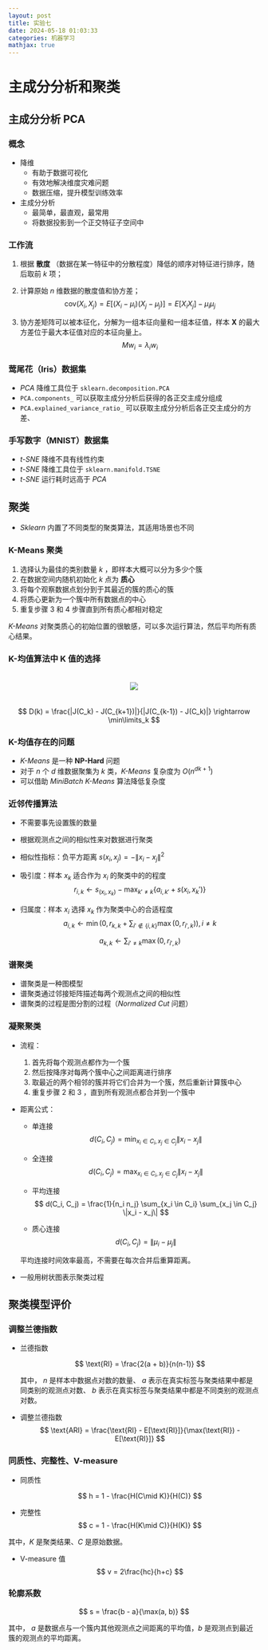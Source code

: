 ```yaml
---
layout: post
title: 实验七
date: 2024-05-18 01:03:33
categories: 机器学习
mathjax: true
---
```


# 主成分分析和聚类

## 主成分分析 PCA

### 概念

- 降维
  - 有助于数据可视化
  - 有效地解决维度灾难问题
  - 数据压缩，提升模型训练效率
- 主成分分析
  - 最简单，最直观，最常用
  - 将数据投影到一个正交特征子空间中

### 工作流

1. 根据 **散度** （数据在某一特征中的分散程度）降低的顺序对特征进行排序，随后取前 $k$ 项；

2. 计算原始 $n$ 维数据的散度值和协方差；
   $$
   \text{cov}(X_i, X_j) = E[(X_i - \mu_i) (X_j - \mu_j)] = E[X_i X_j] - \mu_i \mu_j
   $$

3. 协方差矩阵可以被本征化，分解为一组本征向量和一组本征值，样本 $\mathbf{X}$ 的最大方差位于最大本征值对应的本征向量上。
   $$
   M w_i = \lambda_i w_i
   $$

[^1]: 数据在某一特征中的分散程度

### 莺尾花（Iris）数据集

- *PCA* 降维工具位于 `sklearn.decomposition.PCA`
- `PCA.components_` 可以获取主成分分析后获得的各正交主成分组成
- `PCA.explained_variance_ratio_` 可以获取主成分分析后各正交主成分的方差、

### 手写数字（MNIST）数据集

- *t-SNE* 降维不具有线性约束
- *t-SNE* 降维工具位于 `sklearn.manifold.TSNE`
- *t-SNE* 运行耗时远高于 *PCA*

## 聚类

- *Sklearn* 内置了不同类型的聚类算法，其适用场景也不同

### K-Means 聚类

1. 选择认为最佳的类别数量 $k$ ，即样本大概可以分为多少个簇
2. 在数据空间内随机初始化 $k$ 点为 **质心**
3. 将每个观察数据点划分到于其最近的簇的质心的簇
4. 将质心更新为一个簇中所有数据点的中心
5. 重复步骤 3 和 4 步骤直到所有质心都相对稳定

*K-Means* 对聚类质心的初始位置的很敏感，可以多次运行算法，然后平均所有质心结果。

### K-均值算法中 K 值的选择

<div style="text-align: center; padding: 20px 0px;">
<img src="https://dn-simplecloud.shiyanlou.com/courses/uid917549-20210903-1630635819021" />
</div>

$$
D(k) = \frac{|J(C_k) - J(C_{k+1})|}{|J(C_{k-1}) - J(C_k)|}  \rightarrow \min\limits_k
$$

### K-均值存在的问题

- *K-Means* 是一种 **NP-Hard** 问题
- 对于 $n$ 个 $d$ 维数据聚集为 $k$ 类，*K-Means* 复杂度为 $O(n^{dk+1})$
- 可以借助 *MiniBatch K-Means* 算法降低复杂度

### 近邻传播算法

- 不需要事先设置簇的数量

- 根据观测点之间的相似性来对数据进行聚类

- 相似性指标：负平方距离 $s(x_i,x_j)=-\|x_i-x_j\|^2$

- 吸引度：样本 $x_k$ 适合作为 $x_i$ 的聚类中的的程度
  $$
  r_{i,k} \leftarrow s_(x_i, x_k) - \max_{k' \neq k} \left\{ a_{i,k'} + s(x_i, x_k') \right\}
  $$

- 归属度：样本 $x_i$ 选择 $x_k$ 作为聚类中心的合适程度
  $$
  a_{i,k} \leftarrow \min \left( 0, r_{k,k} + \sum_{i' \notin \{i,k\}} \max{(0,r_{i',k})} \right), i \neq k
  $$

  $$
  a_{k,k} \leftarrow \sum_{i' \neq k} \max(0, r_{i',k})
  $$

### 谱聚类

- 谱聚类是一种图模型
- 谱聚类通过邻接矩阵描述每两个观测点之间的相似性
- 谱聚类的过程是图分割的过程（*Normalized Cut* 问题）

### 凝聚聚类

- 流程：

  1. 首先将每个观测点都作为一个簇
  2. 然后按降序对每两个簇中心之间距离进行排序
  3. 取最近的两个相邻的簇并将它们合并为一个簇，然后重新计算簇中心
  4. 重复步骤 2 和 3 ，直到所有观测点都合并到一个簇中

- 距离公式：

  - 单连接
    $$
    d(C_i, C_j) = \min_{x_i \in C_i, x_j \in C_j} \|x_i - x_j\|
    $$

  - 全连接
    $$
    d(C_i, C_j) = \max_{x_i \in C_i, x_j \in C_j} \|x_i - x_j\|
    $$

  - 平均连接
    $$
    d(C_i, C_j) = \frac{1}{n_i n_j} \sum_{x_i \in C_i} \sum_{x_j \in C_j} \|x_i - x_j\|
    $$

  - 质心连接
    $$
    d(C_i, C_j) = \|\mu_i - \mu_j\|
    $$

  平均连接时间效率最高，不需要在每次合并后重算距离。

- 一般用树状图表示聚类过程

## 聚类模型评价

### 调整兰德指数

- 兰德指数

  $$
  \text{RI} = \frac{2(a + b)}{n(n-1)}
  $$

  其中， $n$ 是样本中数据点对数的数量、 $a$ 表示在真实标签与聚类结果中都是同类别的观测点对数、 $b$ 表示在真实标签与聚类结果中都是不同类别的观测点对数。

- 调整兰德指数
  $$
  \text{ARI} = \frac{\text{RI} - E[\text{RI}]}{\max(\text{RI}) - E[\text{RI}]}
  $$

### 同质性、完整性、V-measure

- 同质性

  $$
  h = 1 - \frac{H(C\mid K)}{H(C)}
  $$

- 完整性
  $$
  c = 1 - \frac{H(K\mid C)}{H(K)}
  $$

其中，$K$ 是聚类结果、$C$ 是原始数据。

- V-measure 值
  $$
  v = 2\frac{hc}{h+c}
  $$

### 轮廓系数

$$
s = \frac{b - a}{\max(a, b)}
$$

其中， $a$ 是数据点与一个簇内其他观测点之间距离的平均值，$b$ 是观测点到最近簇的观测点的平均距离。
